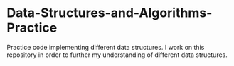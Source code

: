 # Data-Structures-and-Algorithms-Practice
Practice code implementing different data structures. I work on this repository in order to further my understanding of different data structures.
